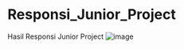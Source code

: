 # Responsi_Junior_Project

Hasil Responsi Junior Project
![image](https://user-images.githubusercontent.com/79151971/204420231-905c83b8-f1fb-4f1f-aa14-560efd67a4b4.png)
